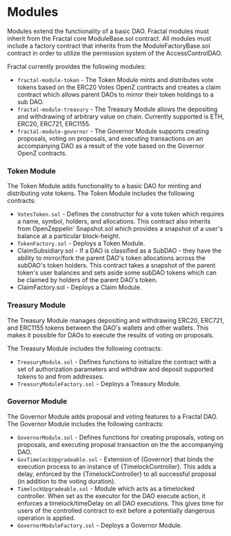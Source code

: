 # Modules

Modules extend the functionality of a basic DAO. Fractal modules must inherit from the Fractal core ModuleBase.sol contract. All modules must include a factory contract that inherits from the ModuleFactoryBase.sol contract in order to utilize the permission system of the AccessControlDAO.

Fractal currently provides the following modules:

* `fractal-module-token` - The Token Module mints and distributes vote tokens based on the ERC20 Votes OpenZ contracts and creates a claim contract which allows parent DAOs to mirror their token holdings to a sub DAO.
* `fractal-module-treasury` - The Treasury Module allows the depositing and withdrawing of arbitrary value on chain. Currently supported is ETH, ERC20, ERC721, ERC1155.
* `fractal-module-governor` - The Governor Module supports creating proposals, voting on proposals, and executing transactions on an accompanying DAO as a result of the vote based on the Governor OpenZ contracts.

### Token Module

The Token Module adds functionality to a basic DAO for minting and distributing vote tokens. The Token Module includes the following contracts:

* `VotesToken.sol` - Defines the constructor for a vote token which requires a name, symbol, holders, and allocations. This contract also inherits from OpenZeppelin' Snapshot.sol which provides a snapshot of a user's balance at a particular block-height.&#x20;
* `TokenFactory.sol` - Deploys a Token Module.
* ClaimSubsidiary.sol - If a DAO is classified as a SubDAO - they have the ability to mirror/fork the parent DAO's token allocations across the subDAO's token holders. This contract takes a snapshot of the parent token's user balances and sets aside some subDAO tokens which can be claimed by holders of the parent DAO's token.
* ClaimFactory.sol - Deploys a Claim Module.

### Treasury Module

The Treasury Module manages depositing and withdrawing ERC20, ERC721, and ERC1155 tokens between the DAO's wallets and other wallets. This makes it possible for DAOs to execute the results of voting on proposals.

The Treasury Module includes the following contracts:

* `TreasuryModule.sol` - Defines functions to initialize the contract with a set of authorization parameters and withdraw and deposit supported tokens to and from addresses.
* `TreasuryModuleFactory.sol` - Deploys a Treasury Module.

### Governor Module

The Governor Module adds proposal and voting features to a Fractal DAO. The Governor Module includes the following contracts:

* `GovernorModule.sol` - Defines functions for creating proposals, voting on proposals, and executing proposal transaction on the the accompanying DAO.
* &#x20;`GovTimelockUpgradeable.sol` - Extension of {Governor} that binds the execution process to an instance of {TimelockController}. This adds a delay, enforced by the {TimelockController} to all successful proposal (in addition to the voting duration).
* `TimelockUpgradeable.sol` - Module which acts as a timelocked controller. When set as the executor for the DAO execute action, it enforces a timelock/timeDelay on all DAO executions. This gives time for users of the controlled contract to exit before a potentially dangerous operation is applied.
* `GovernorModuleFactory.sol` - Deploys a Governor Module.
